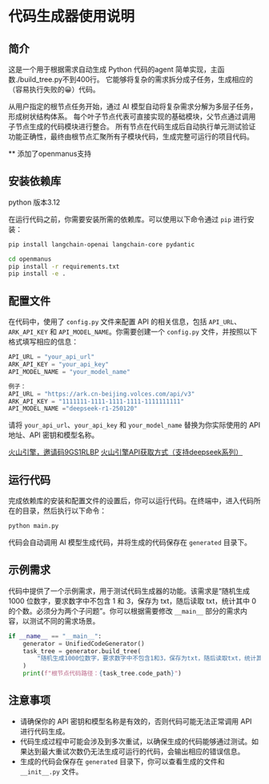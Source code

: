 # 代码生成器使用说明

## 简介
这是一个用于根据需求自动生成 Python 代码的agent 简单实现，主函数./build_tree.py不到400行。
它能够将复杂的需求拆分成子任务，生成相应的（容易执行失败的😀）代码。

从用户指定的根节点任务开始，通过 AI 模型自动将复杂需求分解为多层子任务，形成树状结构体系。
每个叶子节点代表可直接实现的基础模块，父节点通过调用子节点生成的代码模块进行整合。
所有节点在代码生成后自动执行单元测试验证功能正确性，最终由根节点汇聚所有子模块代码，生成完整可运行的项目代码。

** 添加了openmanus支持

## 安装依赖库
python 版本3.12

在运行代码之前，你需要安装所需的依赖库。可以使用以下命令通过 `pip` 进行安装：
```bash
pip install langchain-openai langchain-core pydantic
```

```bash
cd openmanus
pip install -r requirements.txt
pip install -e .
```

## 配置文件
在代码中，使用了 `config.py` 文件来配置 API 的相关信息，包括 `API_URL`、`ARK_API_KEY` 和 `API_MODEL_NAME`。你需要创建一个 `config.py` 文件，并按照以下格式填写相应的信息：
```python
API_URL = "your_api_url"
ARK_API_KEY = "your_api_key"
API_MODEL_NAME = "your_model_name"

例子：
API_URL = "https://ark.cn-beijing.volces.com/api/v3"
ARK_API_KEY = "1111111-1111-1111-1111-1111111111"
API_MODEL_NAME ="deepseek-r1-250120"
```
请将 `your_api_url`、`your_api_key` 和 `your_model_name` 替换为你实际使用的 API 地址、API 密钥和模型名称。

[火山引擎，邀请码9GS1RLBP](https://volcengine.com/L/hwTmWVoFlww/)
[火山引擎API获取方式（支持deepseek系列）](https://zhuanlan.zhihu.com/p/23798747150)

## 运行代码
完成依赖库的安装和配置文件的设置后，你可以运行代码。在终端中，进入代码所在的目录，然后执行以下命令：
```bash
python main.py
```
代码会自动调用 AI 模型生成代码，并将生成的代码保存在 `generated` 目录下。

## 示例需求
代码中提供了一个示例需求，用于测试代码生成器的功能。该需求是“随机生成 1000 位数字，要求数字中不包含 1 和 3，保存为 txt，随后读取 txt，统计其中 0 的个数。必须分为两个子问题”。你可以根据需要修改 `__main__` 部分的需求内容，以测试不同的需求场景。

```python
if __name__ == "__main__":
    generator = UnifiedCodeGenerator()
    task_tree = generator.build_tree(
        "随机生成1000位数字，要求数字中不包含1和3，保存为txt，随后读取txt，统计其中0的个数。必须分为两个子问题"
    )
    print(f"根节点代码路径：{task_tree.code_path}")
```

## 注意事项
- 请确保你的 API 密钥和模型名称是有效的，否则代码可能无法正常调用 API 进行代码生成。
- 代码生成过程中可能会涉及到多次重试，以确保生成的代码能够通过测试。如果达到最大重试次数仍无法生成可运行的代码，会输出相应的错误信息。
- 生成的代码会保存在 `generated` 目录下，你可以查看生成的文件和 `__init__.py` 文件。




